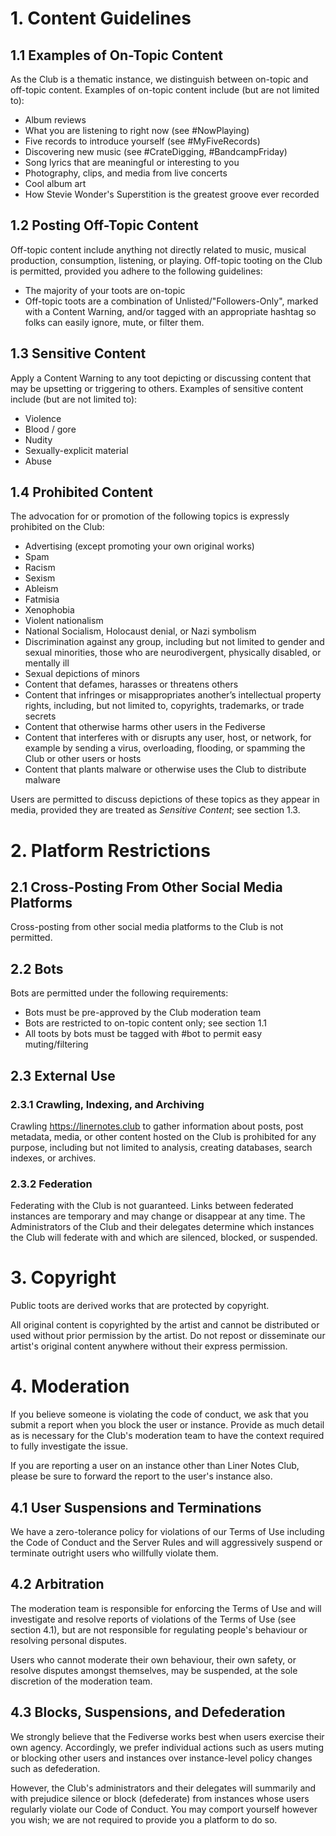 # 1. Content Guidelines

## 1.1 Examples of On-Topic Content

As the Club is a thematic instance, we distinguish between on-topic and off-topic content. Examples of on-topic content include (but are not limited to):

- Album reviews
- What you are listening to right now (see #NowPlaying)
- Five records to introduce yourself (see #MyFiveRecords)
- Discovering new music (see #CrateDigging, #BandcampFriday)
- Song lyrics that are meaningful or interesting to you
- Photography, clips, and media from live concerts
- Cool album art
- How Stevie Wonder's Superstition is the greatest groove ever recorded

## 1.2 Posting Off-Topic Content

Off-topic content include anything not directly related to music, musical production, consumption, listening, or playing. Off-topic tooting on the Club is permitted, provided you adhere to the following guidelines:

- The majority of your toots are on-topic
- Off-topic toots are a combination of Unlisted/"Followers-Only", marked with a Content Warning, and/or tagged with an appropriate hashtag so folks can easily ignore, mute, or filter them.

## 1.3 Sensitive Content

Apply a Content Warning to any toot depicting or discussing content that may be upsetting or triggering to others. Examples of sensitive content include (but are not limited to):

- Violence
- Blood / gore
- Nudity 
- Sexually-explicit material
- Abuse

## 1.4 Prohibited Content

The advocation for or promotion of the following topics is expressly prohibited on the Club:

- Advertising (except promoting your own original works)
- Spam
- Racism 
- Sexism
- Ableism
- Fatmisia
- Xenophobia
- Violent nationalism
- National Socialism, Holocaust denial, or Nazi symbolism
- Discrimination against any group, including but not limited to gender and sexual minorities, those who are neurodivergent, physically disabled, or mentally ill
- Sexual depictions of minors
- Content that defames, harasses or threatens others
- Content that infringes or misappropriates another’s intellectual property rights, including, but not limited to, copyrights, trademarks, or trade secrets
- Content that otherwise harms other users in the Fediverse
- Content that interferes with or disrupts any user, host, or network, for example by sending a virus, overloading, flooding, or spamming the Club or other users or hosts 
- Content that plants malware or otherwise uses the Club to distribute malware

Users are permitted to discuss depictions of these topics as they appear in media, provided they are treated as *Sensitive Content*; see section 1.3.

# 2. Platform Restrictions

## 2.1 Cross-Posting From Other Social Media Platforms

Cross-posting from other social media platforms to the Club is not permitted.

## 2.2 Bots

Bots are permitted under the following requirements:

- Bots must be pre-approved by the Club moderation team
- Bots are restricted to on-topic content only; see section 1.1
- All toots by bots must be tagged with #bot to permit easy muting/filtering

## 2.3 External Use

### 2.3.1 Crawling, Indexing, and Archiving

Crawling https://linernotes.club to gather information about posts, post metadata, media, or other content hosted on the Club is prohibited for any purpose, including but not limited to analysis, creating databases, search indexes, or archives.

### 2.3.2 Federation

Federating with the Club is not guaranteed. Links between federated instances are temporary and may change or disappear at any time. The Administrators of the Club and their delegates determine which instances the Club will federate with and which are silenced, blocked, or suspended.

# 3. Copyright

Public toots are derived works that are protected by copyright.

All original content is copyrighted by the artist and cannot be distributed or used without prior permission by the artist. Do not repost or disseminate our artist's original content anywhere without their express permission.

# 4. Moderation

If you believe someone is violating the code of conduct, we ask that you submit a report when you block the user or instance. Provide as much detail as is necessary for the Club's moderation team to have the context required to fully investigate the issue.

If you are reporting a user on an instance other than Liner Notes Club, please be sure to forward the report to the user's instance also.

## 4.1 User Suspensions and Terminations

We have a zero-tolerance policy for violations of our Terms of Use including the Code of Conduct and the Server Rules and will aggressively suspend or terminate outright users who willfully violate them.

## 4.2 Arbitration 

The moderation team is responsible for enforcing the Terms of Use and will investigate and resolve reports of violations of the Terms of Use (see section 4.1), but are not responsible for regulating people's behaviour or resolving personal disputes.

Users who cannot moderate their own behaviour, their own safety, or resolve disputes amongst themselves, may be suspended, at the sole discretion of the moderation team.

## 4.3 Blocks, Suspensions, and Defederation

We strongly believe that the Fediverse works best when users exercise their own agency. Accordingly, we prefer individual actions such as users muting or blocking other users and instances over instance-level policy changes such as defederation.

However, the Club's administrators and their delegates will summarily and with prejudice 
silence or block (defederate) from instances whose users regularly violate our Code of Conduct. You may comport yourself however you wish; we are not required to provide you a platform to do so.
